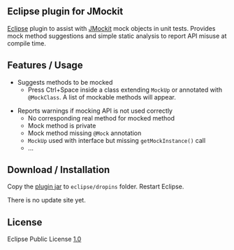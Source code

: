 Eclipse plugin for JMockit
--
[Eclipse](http://www.eclipse.org) plugin to assist with [JMockit](https://code.google.com/p/jmockit/) mock objects in unit tests. Provides mock method suggestions and simple static analysis to report API misuse at compile time.

Features / Usage
--
* Suggests methods to be mocked
	* Press Ctrl+Space inside a class extending `MockUp` or annotated with `@MockClass`. A list of mockable methods will appear.


- Reports warnings if mocking API is not used correctly
	* No corresponding real method for mocked method
	* Mock method is private
	* Mock method missing `@Mock` annotation 
	* `MockUp` used with interface but missing `getMockInstance()` call
	* ...

Download / Installation
--
Copy the [plugin jar](https://github.com/downloads/ajermakovics/eclipse-jmockit-assist/eclipse-jmockit-assist_0.1.0.jar) to `eclipse/dropins` folder. Restart Eclipse.

There is no update site yet.

License
--
Eclipse Public License [1.0](http://www.eclipse.org/legal/epl-v10.html)

